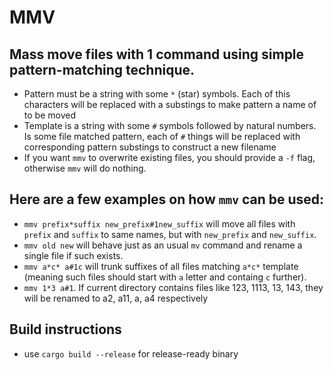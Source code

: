# MMV
## Mass move files with 1 command using simple pattern-matching technique.
* Pattern must be a string with some `*` (star) symbols. Each of this characters will be replaced with a substings to make pattern a name of to be moved
* Template is a string with some `#` symbols followed by natural numbers. Is some file matched pattern, each of `#` things will be replaced with corresponding pattern substings to construct a new filename
* If you want `mmv` to overwrite existing files, you should provide a `-f` flag, otherwise `mmv` will do nothing.

## Here are a few examples on how `mmv` can be used:
* `mmv prefix*suffix new_prefix#1new_suffix` will move all files with `prefix` and `suffix` to same names, but with `new_prefix` and `new_suffix`.
* `mmv old new` will behave just as an usual `mv` command and rename a single file if such exists.
* `mmv a*c* a#1c` will trunk suffixes of all files matching `a*c*` template (meaning such files should start with `a` letter and containg `c` further).
* `mmv 1*3 a#1`. If current directory contains files like 123, 1113, 13, 143, they will be renamed to a2, a11, a, a4 respectively
## Build instructions

* use `cargo build --release` for release-ready binary
